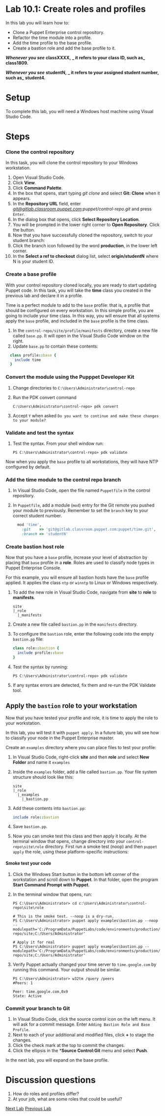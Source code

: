 # Lab 10.1: Create roles and profiles

In this lab you will learn how to:

* Clone a Puppet Enterprise control repository.
* Refactor the time module into a profile.
* Add the time profile to the base profile.
* Create a bastion role and add the base profile to it.

**_Whenever you see_** **classXXXX,** **_ it refers to your class ID, such as_** **class1809.**

**_Whenever you see_** **studentN,** **_ it refers to your assigned student number, such as_** **student4.**

# Setup

To complete this lab, you will need a Windows host machine using Visual Studio Code.

# Steps

### Clone the control repository

In this task, you will clone the control repository to your Windows workstation.

1. Open Visual Studio Code.
1. Click **View**.
1. Click **Command Palette**.
1. In the box that opens, start typing *git clone* and select **Git: Clone** when it appears.
1. In the **Repository URL** field, enter *git@gitlab.classroom.puppet.com:puppet/control-repo.git* and press `Enter`.
1. In the dialog box that opens, click **Select Repository Location**.
1. You will be prompted in the lower right corner to **Open Repository**. Click the button.
1. Now that you have successfully cloned the repository, switch to your student branch:
  1. Click the branch icon followed by the word **production**, in the lower left corner.
  1. In the **Select a ref to checkout** dialog list, select **origin/studentN** where N is your student ID.

### Create a base profile

With your control repository cloned locally, you are ready to start updating Puppet code. In this task, you will take the **time** class you created in the previous lab and declare it in a profile.

Time is a perfect module to add to the `base` profile: that is, a profile that should be configured on every workstation. In this simple profile, you are going to include your time class. In this way, you will ensure that all systems apply the `base` profile, and included in the `base` profile is the time class.

1. In the `control-repo/site/profile/manifests` directory, create a new file called `base.pp`. It will open in the Visual Studio Code window on the right. 
1. Update `base.pp` to contain these contents:

```ruby
  class profile::base {
    include time
  }
```

### Convert the module using the Pupppet Developer Kit

1. Change directories to `C:\Users\Administrator\control-repo`
1. Run the PDK convert command

    ```C:\Users\Administrator\control-repo> pdk convert```

1. Accept `Y` when asked `Do you want to continue and make these changes to your module?`

### Validate and test the syntax

1. Test the syntax. From your shell window run:

    ```PS C:\Users\Administrator\control-repo> pdk validate```

Now when you apply the `base` profile to all workstations, they will have NTP configured by default.

### Add the time module to the control repo branch

1. In Visual Studio Code, open the file named `Puppetfile` in the control repository.
1. In `Puppetfile`, add a module (`mod`) entry for the Git remote you pushed your module to previously. Remember to set the `branch` key to your correct student number.

    ```ruby
      mod 'time',
        :git    => 'git@gitlab.classroom.puppet.com:puppet/time.git',
        :branch => 'studentN'
    ```

### Create bastion host role

Now that you have a `base` profile, increase your level of abstraction by placing that `base` profile in a **role**. Roles are used to classify node types in Puppet Enterprise Console.

For this example, you will ensure all bastion hosts have the `base` profile applied. It applies the class `ntp` or `winntp` to Linux or Windows respectively.

1. To add the new role in Visual Studio Code, navigate from **site** to **role** to **manifests**.

    ```
    site
    |_role
      |_manifests
    ```

1. Create a new file called `bastion.pp` in the `manifests` directory.

1. To configure the `bastion` role, enter the following code into the empty `bastion.pp` file:

    ```ruby
    class role::bastion {
      include profile::base
    }
    ```

1. Test the syntax by running:

    ```PS C:\Users\Administrator\control-repo> pdk validate```

1. If any syntax errors are detected, fix them and re-run the PDK Validate tool.

## Apply the `bastion` role to your workstation

Now that you have tested your profile and role, it is time to apply the role to your workstation. 

In this lab, you will test it with `puppet apply`. In a future lab, you will see how to classify your node in the Puppet Enterprise master.

Create an `examples` directory where you can place files to test your profile:

1. In Visual Studio Code, right-click **site** and then **role** and select **New Folder** and name it `examples`
1. Inside the `examples` folder, add a file called `bastion.pp`. Your file system structure should look like this:

    ```
    site
    |_role
      |_examples
        |_bastion.pp
    ```

1. Add these contents into `bastion.pp`:

    ```ruby
    include role::bastion
    ```

1. Save `bastion.pp`.

1. Now you can smoke test this class and then apply it locally. At the terminal window that opens, change directory into your `control-repo\site\role` directory. First run a smoke test (noop) and then `puppet apply` the role, using these platform-specific instructions:

#### Smoke test your code

1. Click the Windows Start button in the bottom left corner of the workstation and scroll down to **Puppet**. In that folder, open the program **Start Command Prompt with Puppet**.

1. In the terminal window that opens, run:

    ```
    PS C:\Users\Administrator> cd c:\Users\Administrator\control-repo\site\role
    
    # This is the smoke test. --noop is a dry-run.
    PS C:\Users\Administrator> puppet apply examples\bastion.pp --noop --modulepath='C:/ProgramData/PuppetLabs/code/environments/production/modules;C:/Users/Administrator/control-repo/site;C:/Users/Administrator'
    
    # Apply it for real
    PS C:\Users\Administrator> puppet apply examples\bastion.pp --modulepath='C:/ProgramData/PuppetLabs/code/environments/production/modules;C:/Users/Administrator/control-repo/site;C:/Users/Administrator'
    ```

1. Verify Puppet actually changed your time server to `time.google.com` by running this command. Your output should be similar.

    ```
    PS C:\Users\Administrator> w32tm /query /peers
    #Peers: 1
    
    Peer: time.google.com,0x9
    State: Active
    ```

### Commit your branch to Git

1. In Visual Studio Code, click the source control icon on the left menu. It will ask for a commit message. Enter `Adding Bastion Role and Base Profile`.
1. Next to each of your additional and modified files, click **+** to stage the changes. 
1. Click the check mark at the top to commit the changes. 
1. Click the ellipsis in the ***Source Control:Git** menu and select **Push**.

In the next lab, you will expand on the base profile.

# Discussion questions

1. How do roles and profiles differ?
1. At your job, what are some roles that could be useful?

[Next Lab](../lab-12.1-Expand-initial-roles-and-profiles)     [Previous Lab](../lab-9.1-Test-module-syntax-and-style)